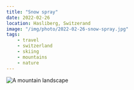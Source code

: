```yaml
---
title: "Snow spray"
date: 2022-02-26
location: Hasliberg, Switzerand
image: "/img/photo/2022-02-26-snow-spray.jpg"
tags:
    - travel
    - switzerland
    - skiing
    - mountains
    - nature
---
```


![A mountain landscape](/img/photo/2022-02-26-snow-spray.jpg)
